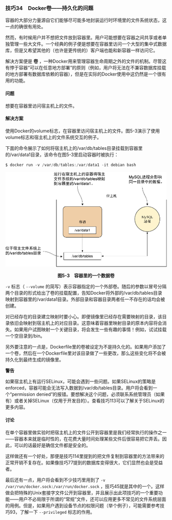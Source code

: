 ### 技巧34　Docker卷——持久化的问题

容器的大部分力量源自它们能够尽可能多地封装运行时环境里的文件系统状态，这一点的确很有用处。

然而，有时候用户并不想把文件放到容器里。用户可能想要在容器之间共享或者单独管理一些大文件。一个经典的例子便是想要在容器里访问一个大型的集中式数据库，但是又希望其他的（也许是更传统的）客户端也能和新容器一样访问它。

解决方案便是 **卷** ，一种Docker用来管理容器生命周期之外的文件的机制。尽管这有悖于容器“可以在任意地方部署”的原则（例如，用户将无法在不兼容数据库挂载的地方部署有数据库依赖的容器），但是在实际的Docker使用中这仍然是一个很有用的功能。

#### 问题

想要在容器里访问宿主机上的文件。

#### 解决方案

使用Docker的volume标志，在容器里访问宿主机上的文件。图5-3演示了使用volume标志和宿主机上的文件系统交互的例子。

下面的命令展示了如何将宿主机上的/var/db/tables目录挂载到容器里的/var/data1目录，该命令在图5-3里启动容器时被执行：

```c
$ docker run -v /var/db/tables:/var/data1 -it debian bash
```

![28.png](../images/28.png)
<center class="my_markdown"><b class="my_markdown">图5-3　容器里的一个数据卷</b></center>

`-v` 标志（ `--volume` 的简写）表示容器指定的一个外部卷。随后的参数以冒号分隔两个目录的形式给出了卷的挂载配置，告知Docker将外部的/var/db/tables目录映射到容器里的/var/data1目录。外部目录和容器目录两者任一不存在的话均会被创建。

对已经存在的目录建立映射时要小心。即便镜像里已经存在需要映射的目录，该目录依旧会映射到宿主机上的对应目录。这意味着容器里映射目录的原本内容将会消失。如果用户试图映射一个关键目录，将会发生一些有趣的事情！例如，试试挂载一个空目录到/bin。

另外要注意的一点是，Dockerfile里的卷被设定为不是持久化的。如果用户添加了一个卷，然后在一个Dockerfile里对该目录做了一些更改，那么这些变化将不会被持久化到最终生成的镜像里。



**警告**

如果宿主机上有运行SELinux，可能会遇到一些问题。如果SELinux的策略是enforced，容器可能会无法写入数据到/var/db/tables目录。用户将会看到一个“permission denied”的报错。要想解决这个问题，必须联系系统管理员（如果有）或者关掉SELinux（仅用于开发目的）。查看技巧113可以了解关于SELinux的更多内容。



#### 讨论

在单个容器里做实验时把宿主机上的文件公开到容器里是我们经常执行的操作之一——容器本来就是临时性的，在花费大量时间处理某些文件后很容易把它弄丢。因此，可以的话最好是确信文件都是安全的。

这样做还有一个好处，那便是技巧114里提到的把文件复制到容器里的方法带来的正常开销不复存在。如果像技巧77提到的数据库变得很大，它们显然也会是受益者。

最后还有一点，用户将会看到不少技巧里用到了 `-v /var/run/docker.sock:/var/run/docker.sock` ，技巧45就是其中的一个。这样做会把特殊的Unix套接字文件公开到容器里，并且展示出此项技巧的一个重要功能——用户不必局限于所谓的“常规”文件，还可以应用更多不常见的文件系统层面的用例。但是，如果用户遇到设备节点的权限问题（举个例子），可能需要参考技巧93，了解一下 `--privileged` 标志的作用。

